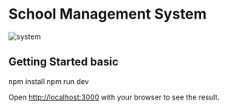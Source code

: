 # School Management System

![system](https://github.com/user-attachments/assets/d5c82cfc-6ca1-4214-b8ad-107b36e7fac6)

## Getting Started basic

npm install
npm run dev

Open [http://localhost:3000](http://localhost:3000) with your browser to see the result.



